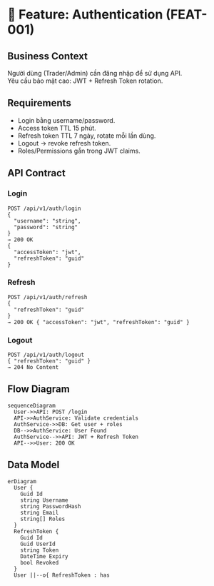 # 🔑 Feature: Authentication (FEAT-001)

## Business Context
Người dùng (Trader/Admin) cần đăng nhập để sử dụng API.  
Yêu cầu bảo mật cao: JWT + Refresh Token rotation.

## Requirements
- Login bằng username/password.
- Access token TTL 15 phút.
- Refresh token TTL 7 ngày, rotate mỗi lần dùng.
- Logout → revoke refresh token.
- Roles/Permissions gắn trong JWT claims.

## API Contract
### Login
```http
POST /api/v1/auth/login
{
  "username": "string",
  "password": "string"
}
→ 200 OK
{
  "accessToken": "jwt",
  "refreshToken": "guid"
}
```
### Refresh
```http
POST /api/v1/auth/refresh
{
  "refreshToken": "guid"
}
→ 200 OK { "accessToken": "jwt", "refreshToken": "guid" }

```
### Logout
``` http
POST /api/v1/auth/logout
{ "refreshToken": "guid" }
→ 204 No Content
```
## Flow Diagram
```mermaid
sequenceDiagram
  User->>API: POST /login
  API->>AuthService: Validate credentials
  AuthService->>DB: Get user + roles
  DB-->>AuthService: User Found
  AuthService-->>API: JWT + Refresh Token
  API-->>User: 200 OK

```
## Data Model
```mermaid
erDiagram
  User {
    Guid Id
    string Username
    string PasswordHash
    string Email
    string[] Roles
  }
  RefreshToken {
    Guid Id
    Guid UserId
    string Token
    DateTime Expiry
    bool Revoked
  }
  User ||--o{ RefreshToken : has

```